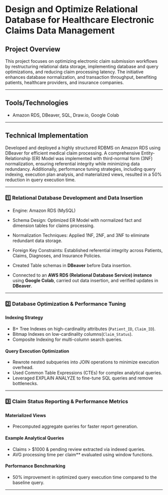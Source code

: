 # **Design and Optimize Relational Database for Healthcare Electronic Claims Data Management**

## **Project Overview**
This project focuses on optimizing electronic claim submission workflows by restructuring relational data storage, implementing database and query optimizations, and reducing claim processing latency. The initiative enhances database normalization, and transaction throughput, benefiting patients, healthcare providers, and insurance companies.

---

## **Tools/Technologies**
- Amazon RDS, DBeaver, SQL, Draw.io, Google Colab

---

## **Technical Implementation**
Developed and deployed a highly structured RDBMS on Amazon RDS using DBeaver for efficient medical claim processing. A comprehensive Entity-Relationship (ER) Model was implemented with third-normal form (3NF) normalization, ensuring referential integrity while minimizing data redundancy. Additionally, performance tuning strategies, including query indexing, execution plan analysis, and materialized views, resulted in a 50% reduction in query execution time.

---

### **1️⃣ Relational Database Development and Data Insertion**
- Engine: Amazon RDS (MySQL)  
- Schema Design: Optimized ER Model with normalized fact and dimension tables for claims processing.  
- Normalization Techniques: Applied 1NF, 2NF, and 3NF to eliminate redundant data storage.  
- Foreign Key Constraints: Established referential integrity across Patients, Claims, Diagnoses, and Insurance Policies.  

- Created Table schemas in **DBeaver** before Data insertion.  
- Connected to an **AWS RDS (Relational Database Service) instance** using **Google Colab**, carried out data insertion, and verified updates in **DBeaver**.  

---

### **2️⃣ Database Optimization & Performance Tuning**
#### **Indexing Strategy**
- B+ Tree Indexes on high-cardinality attributes (`Patient_ID`, `Claim_ID`).  
- Bitmap Indexes on low-cardinality columns(`Claim_Status`).  
- Composite Indexing for multi-column search queries.  

#### **Query Execution Optimization**
- Rewrote nested subqueries into JOIN operations to minimize execution overhead.  
- Used Common Table Expressions (CTEs) for complex analytical queries.  
- Leveraged EXPLAIN ANALYZE to fine-tune SQL queries and remove bottlenecks.  

---

### **3️⃣ Claim Status Reporting & Performance Metrics**
#### **Materialized Views**
- Precomputed aggregate queries for faster report generation.  

#### **Example Analytical Queries**
- Claims > $1000 & pending review extracted via indexed queries.  
- AVG processing time per claim** evaluated using window functions.  

#### **Performance Benchmarking**
- 50% improvement in optimized query execution time compared to the baseline query.  

---
 

